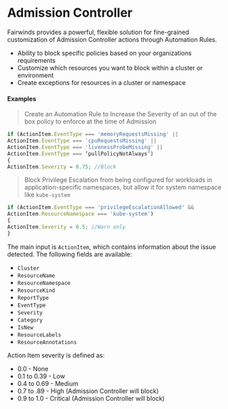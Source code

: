 # Admission Controller

Fairwinds provides a powerful, flexible solution for fine-grained customization of Admission Controller actions through Automation Rules. 
* Ability to block specific policies based on your organizations requirements
* Customize which resources you want to block within a cluster or environment 
* Create exceptions for resources in a cluster or namespace 


#### Examples 
> Create an Automation Rule to Increase the Severity of an out of the box policy to enforce at the time of Admission

```js
if (ActionItem.EventType === 'memoryRequestsMissing' ||
ActionItem.EventType === 'cpuRequestsMissing' ||
ActionItem.EventType === 'livenessProbeMissing' ||
ActionItem.EventType === ‘pullPolicyNotAlways’)
{
ActionItem.Severity = 0.75; //Block
```

> Block Privilege Escalation from being configured for workloads in application-specific namespaces, but allow it for system namespace like `kube-system`

```js
if (ActionItem.EventType === 'privilegeEscalationAllowed' &&
ActionItem.ResourceNamespace === 'kube-system')
{
ActionItem.Severity = 0.5; //Warn only
}
```
The main input is `ActionItem`, which contains
information about the issue detected. The following fields are available:
* `Cluster`
* `ResourceName`
* `ResourceNamespace`
* `ResourceKind`
* `ReportType`
* `EventType`
* `Severity`
* `Category`
* `IsNew`
* `ResourceLabels`
* `ResourceAnnotations`

Action Item severity is defined as:
* 0.0 - None
* 0.1 to 0.39 - Low
* 0.4 to 0.69 - Medium
* 0.7 to .89 - High (Admission Controller will block)
* 0.9 to 1.0 - Critical  (Admission Controller will block)